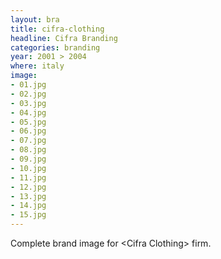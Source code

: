 ```yaml
---
layout: bra
title: cifra-clothing
headline: Cifra Branding
categories: branding
year: 2001 > 2004
where: italy
image:
- 01.jpg
- 02.jpg
- 03.jpg
- 04.jpg
- 05.jpg
- 06.jpg
- 07.jpg
- 08.jpg
- 09.jpg
- 10.jpg
- 11.jpg
- 12.jpg
- 13.jpg
- 14.jpg
- 15.jpg
---
```

Complete brand image for &lt;Cifra Clothing&gt; firm.
